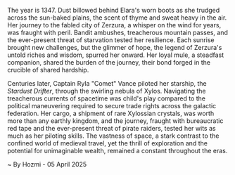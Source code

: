 
The year is 1347.  Dust billowed behind Elara's worn boots as she trudged across the sun-baked plains, the scent of thyme and sweat heavy in the air.  Her journey to the fabled city of Zerzura, a whisper on the wind for years, was fraught with peril.  Bandit ambushes, treacherous mountain passes, and the ever-present threat of starvation tested her resilience.  Each sunrise brought new challenges, but the glimmer of hope, the legend of Zerzura's untold riches and wisdom, spurred her onward.  Her loyal mule, a steadfast companion, shared the burden of the journey, their bond forged in the crucible of shared hardship.

Centuries later, Captain Ryla "Comet" Vance piloted her starship, the *Stardust Drifter*, through the swirling nebula of Xylos.  Navigating the treacherous currents of spacetime was child's play compared to the political maneuvering required to secure trade rights across the galactic federation.  Her cargo, a shipment of rare Xylossian crystals, was worth more than any earthly kingdom, and the journey, fraught with bureaucratic red tape and the ever-present threat of pirate raiders, tested her wits as much as her piloting skills.  The vastness of space, a stark contrast to the confined world of medieval travel, yet the thrill of exploration and the potential for unimaginable wealth, remained a constant throughout the eras.

~ By Hozmi - 05 April 2025
